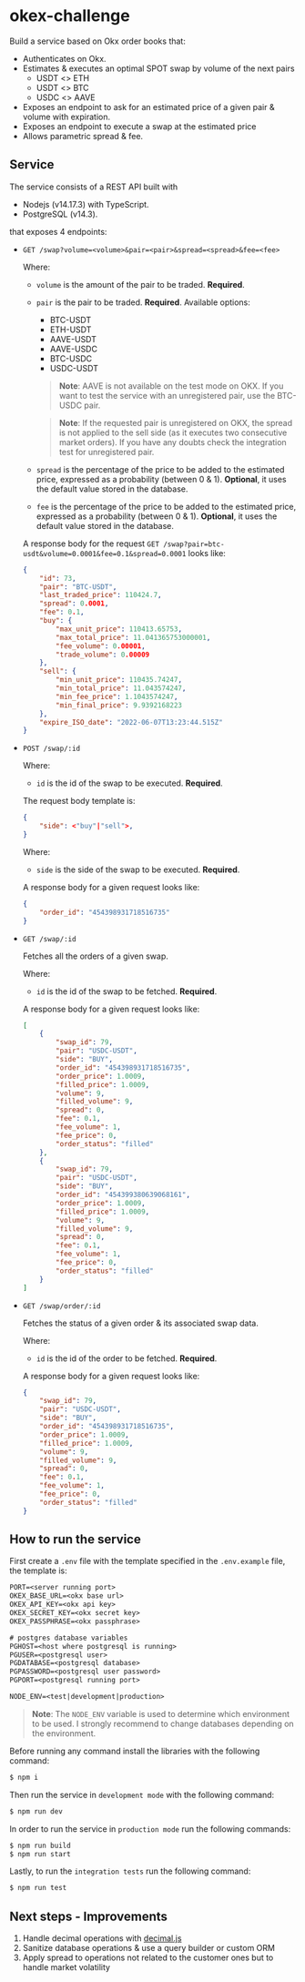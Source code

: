 # okex-challenge

Build a service based on Okx order books that:

- Authenticates on Okx.
- Estimates & executes an optimal SPOT swap by volume of the next pairs
  - USDT <> ETH
  - USDT <> BTC
  - USDC <> AAVE
- Exposes an endpoint to ask for an estimated price of a given pair & volume with expiration.
- Exposes an endpoint to execute a swap at the estimated price
- Allows parametric spread & fee.

## Service

The service consists of a REST API built with

- Nodejs (v14.17.3) with TypeScript.
- PostgreSQL (v14.3).

that exposes 4 endpoints:

- `GET /swap?volume=<volume>&pair=<pair>&spread=<spread>&fee=<fee>`
  
  Where:

  - `volume` is the amount of the pair to be traded. **Required**.
  - `pair` is the pair to be traded. **Required**. Available options:
    - BTC-USDT
    - ETH-USDT
    - AAVE-USDT
    - AAVE-USDC
    - BTC-USDC
    - USDC-USDT
    > **Note**: AAVE is not available on the test mode on OKX. If you want to test the service with an unregistered pair, use the BTC-USDC pair.


    > **Note**: If the requested pair is unregistered on OKX, the spread is not applied to the sell side (as it executes two consecutive market orders). If you have any doubts check the integration test for unregistered pair.

  - `spread` is the percentage of the price to be added to the estimated price, expressed as a probability (between 0 & 1). **Optional**, it uses the default value stored in the database.
  - `fee` is the percentage of the price to be added to the estimated price, expressed as a probability (between 0 & 1). **Optional**, it uses the default value stored in the database.


  A response body for the request ``GET /swap?pair=btc-usdt&volume=0.0001&fee=0.1&spread=0.0001`` looks like:
    ```json
    {
        "id": 73,
        "pair": "BTC-USDT",
        "last_traded_price": 110424.7,
        "spread": 0.0001,
        "fee": 0.1,
        "buy": {
            "max_unit_price": 110413.65753,
            "max_total_price": 11.041365753000001,
            "fee_volume": 0.00001,
            "trade_volume": 0.00009
        },
        "sell": {
            "min_unit_price": 110435.74247,
            "min_total_price": 11.043574247,
            "min_fee_price": 1.1043574247,
            "min_final_price": 9.9392168223
        },
        "expire_ISO_date": "2022-06-07T13:23:44.515Z"
    }
    ```

- `POST /swap/:id`

  Where:

  - `id` is the id of the swap to be executed. **Required**.

  The request body template is:

  ```JSON
  {
      "side": <"buy"|"sell">,
  }
  ```

  Where:

  - `side` is the side of the swap to be executed. **Required**.

  A response body for a given request looks like:

  ```JSON
  {
      "order_id": "454398931718516735"
  }
  ```

- `GET /swap/:id`
  
  Fetches all the orders of a given swap.

  Where: 
  - `id` is the id of the swap to be fetched. **Required**.

  A response body for a given request looks like:
    ```json
    [
        {
            "swap_id": 79,
            "pair": "USDC-USDT",
            "side": "BUY",
            "order_id": "454398931718516735",
            "order_price": 1.0009,
            "filled_price": 1.0009,
            "volume": 9,
            "filled_volume": 9,
            "spread": 0,
            "fee": 0.1,
            "fee_volume": 1,
            "fee_price": 0,
            "order_status": "filled"
        },
        {
            "swap_id": 79,
            "pair": "USDC-USDT",
            "side": "BUY",
            "order_id": "454399380639068161",
            "order_price": 1.0009,
            "filled_price": 1.0009,
            "volume": 9,
            "filled_volume": 9,
            "spread": 0,
            "fee": 0.1,
            "fee_volume": 1,
            "fee_price": 0,
            "order_status": "filled"
        }
    ]
    ```

- `GET /swap/order/:id`

    Fetches the status of a given order & its associated swap data.

    Where: 
    - `id` is the id of the order to be fetched. **Required**.
    
    A response body for a given request looks like:
    ```json
    {
        "swap_id": 79,
        "pair": "USDC-USDT",
        "side": "BUY",
        "order_id": "454398931718516735",
        "order_price": 1.0009,
        "filled_price": 1.0009,
        "volume": 9,
        "filled_volume": 9,
        "spread": 0,
        "fee": 0.1,
        "fee_volume": 1,
        "fee_price": 0,
        "order_status": "filled"
    }
    ```

## How to run the service

First create a `.env` file with the template specified in the `.env.example` file, the template is:

```txt
PORT=<server running port>
OKEX_BASE_URL=<okx base url>
OKEX_API_KEY=<okx api key>
OKEX_SECRET_KEY=<okx secret key>
OKEX_PASSPHRASE=<okx passphrase>

# postgres database variables
PGHOST=<host where postgresql is running>
PGUSER=<postgresql user>
PGDATABASE=<postgresql database>
PGPASSWORD=<postgresql user password>
PGPORT=<postgresql running port>

NODE_ENV=<test|development|production>
```
> **Note**: The `NODE_ENV` variable is used to determine which environment to be used. I strongly recommend to change databases depending on the environment.

Before running any command install the libraries with the following command:
```bash
$ npm i
```

Then run the service in `development mode` with the following command:
```bash
$ npm run dev
```

In order to run the service in `production mode` run the following commands:

```bash
$ npm run build
$ npm run start
```

Lastly, to run the `integration tests` run the following command:
```txt
$ npm run test
```

## Next steps - Improvements
1. Handle decimal operations with [decimal.js](https://github.com/MikeMcl/decimal.js)
2. Sanitize database operations & use a query builder or custom ORM
3. Apply spread to operations not related to the customer ones but to handle market volatility
